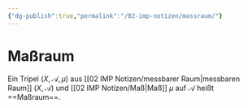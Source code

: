 ```yaml
---
{"dg-publish":true,"permalink":"/02-imp-notizen/massraum/"}
---
```


# Maßraum
Ein Tripel $(X,\mathcal{A},\mu)$ aus [[02 IMP Notizen/messbarer Raum|messbaren Raum]] $(X,\mathcal{A})$ und [[02 IMP Notizen/Maß|Maß]] $\mu$ auf $\mathcal A$ heißt ==Maßraum==.


